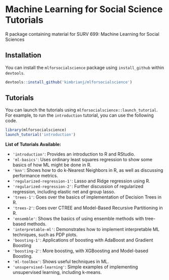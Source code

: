# Machine Learning for Social Science Tutorials
R package containing material for SURV 699: Machine Learning for Social Sciences

## Installation

You can install the `mlforsocialscience` package using `install_github` within `devtools`.

``` r
devtools::install_github('kimbrianj/mlforsocialscience')
```

## Tutorials

You can launch the tutorials using `mlforsocialscience::launch_tutorial`. For example, to run the `introduction` tutorial, you can use the following code.

``` r
library(mlforsocialscience)
launch_tutorial('introduction')
```

**List of Tutorials Available:**
- `'introduction'`: Provides an introduction to R and RStudio.
- `'ml-basics'`: Uses ordinary least squares regression to show some basics of how ML might be done in R.
- `'knn'`: Shows how to do k-Nearest Neighbors in R, as well as discussing performance metrics.
- `'regularized-regression-1'`: Lasso and Ridge regression using R.
- `'regularized-regression-2'`: Further discussion of regularized regression, including elastic net and group lasso.
- `'trees-1'`: Goes over the basics of implementation of Decision Trees in R.
- `'trees-2'`: Goes over CTREE and Model-Based Recursive Partitioning in R.
- `'ensemble'`: Shows the basics of using ensemble methods with tree-based methods.
- `'interpretable-ml'`: Demonstrates how to implement interpretable ML techniques, such as PDP plots.
- `'boosting-1'`: Applications of boosting with AdaBoost and Gradient Boosting
- `'boosting-2'`: More boosting, with XGBoosting and Model-based Boosting.
- `'ml-toolbox'`: Shows useful techniques in ML.
- `'unsupervised-learning'`: Simple examples of implementing unsupervised learning, including k-means.
